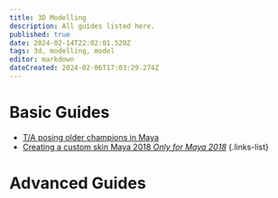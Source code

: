```yaml
---
title: 3D Modelling
description: All guides listed here.
published: true
date: 2024-02-14T22:02:01.520Z
tags: 3d, modelling, model
editor: markdown
dateCreated: 2024-02-06T17:03:29.274Z
---
```


# Basic Guides

- [T/A posing older champions in Maya](/specific-guide/3d-modelling/tposeoldchamps)
- [Creating a custom skin Maya 2018 *Only for Maya 2018*](/specific-guide/3d-modelling/create-customskin-maya2018)
 {.links-list}


# Advanced Guides
